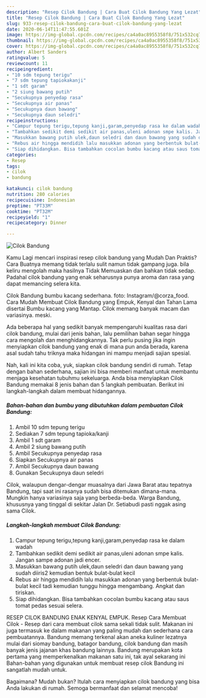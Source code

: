 ```yaml
---
description: "Resep Cilok Bandung | Cara Buat Cilok Bandung Yang Lezat"
title: "Resep Cilok Bandung | Cara Buat Cilok Bandung Yang Lezat"
slug: 933-resep-cilok-bandung-cara-buat-cilok-bandung-yang-lezat
date: 2020-06-14T11:47:55.601Z
image: https://img-global.cpcdn.com/recipes/ca4a0ac8955358f8/751x532cq70/cilok-bandung-foto-resep-utama.jpg
thumbnail: https://img-global.cpcdn.com/recipes/ca4a0ac8955358f8/751x532cq70/cilok-bandung-foto-resep-utama.jpg
cover: https://img-global.cpcdn.com/recipes/ca4a0ac8955358f8/751x532cq70/cilok-bandung-foto-resep-utama.jpg
author: Albert Sanders
ratingvalue: 5
reviewcount: 11
recipeingredient:
- "10 sdm tepung terigu"
- "7 sdm tepung tapiokakanji"
- "1 sdt garam"
- "2 siung bawang putih"
- "Secukupnya penyedap rasa"
- "Secukupnya air panas"
- "Secukupnya daun bawang"
- "Secukupnya daun seledri"
recipeinstructions:
- "Campur tepung terigu,tepung kanji,garam,penyedap rasa ke dalam wadah"
- "Tambahkan sedikit demi sedikit air panas,uleni adonan smpe kalis. Jangan sampe adonan jadi encer."
- "Masukkan bawang putih ulek,daun seledri dan daun bawang yang sudah diiris2 kemudian bentuk bulat-bulat kecil"
- "Rebus air hingga mendidih lalu masukkan adonan yang berbentuk bulat-bulat kecil tadi kemudian tunggu hingga mengambang. Angkat dan tiriskan."
- "Siap dihidangkan. Bisa tambahkan cocolan bumbu kacang atau saus tomat pedas sesuai selera."
categories:
- Resep
tags:
- cilok
- bandung

katakunci: cilok bandung 
nutrition: 280 calories
recipecuisine: Indonesian
preptime: "PT33M"
cooktime: "PT32M"
recipeyield: "1"
recipecategory: Dinner

---
```



![Cilok Bandung](https://img-global.cpcdn.com/recipes/ca4a0ac8955358f8/751x532cq70/cilok-bandung-foto-resep-utama.jpg)

Kamu Lagi mencari inspirasi resep cilok bandung yang Mudah Dan Praktis? Cara Buatnya memang tidak terlalu sulit namun tidak gampang juga. bila keliru mengolah maka hasilnya Tidak Memuaskan dan bahkan tidak sedap. Padahal cilok bandung yang enak seharusnya punya aroma dan rasa yang dapat memancing selera kita.

Cilok Bandung bumbu kacang sederhana. foto: Instagram/@corza_food. Cara Mudah Membuat Cilok Bandung yang Empuk, Kenyal dan Tahan Lama disertai Bumbu kacang yang Mantap. Cilok memang banyak macam dan variasinya. meski.

Ada beberapa hal yang sedikit banyak mempengaruhi kualitas rasa dari cilok bandung, mulai dari jenis bahan, lalu pemilihan bahan segar hingga cara mengolah dan menghidangkannya. Tak perlu pusing jika ingin menyiapkan cilok bandung yang enak di mana pun anda berada, karena asal sudah tahu triknya maka hidangan ini mampu menjadi sajian spesial.


Nah, kali ini kita coba, yuk, siapkan cilok bandung sendiri di rumah. Tetap dengan bahan sederhana, sajian ini bisa memberi manfaat untuk membantu menjaga kesehatan tubuhmu sekeluarga. Anda bisa menyiapkan Cilok Bandung memakai 8 jenis bahan dan 5 langkah pembuatan. Berikut ini langkah-langkah dalam membuat hidangannya.

<!--inarticleads1-->

##### Bahan-bahan dan bumbu yang dibutuhkan dalam pembuatan Cilok Bandung:

1. Ambil 10 sdm tepung terigu
1. Sediakan 7 sdm tepung tapioka/kanji
1. Ambil 1 sdt garam
1. Ambil 2 siung bawang putih
1. Ambil Secukupnya penyedap rasa
1. Siapkan Secukupnya air panas
1. Ambil Secukupnya daun bawang
1. Gunakan Secukupnya daun seledri


Cilok, walaupun dengar-dengar muasalnya dari Jawa Barat atau tepatnya Bandung, tapi saat ini rasanya sudah bisa ditemukan dimana-mana. Mungkin hanya variasinya saja yang berbeda-beda. Warga Bandung, khususnya yang tinggal di sekitar Jalan Dr. Setiabudi pasti nggak asing sama Cilok. 

<!--inarticleads2-->

##### Langkah-langkah membuat Cilok Bandung:

1. Campur tepung terigu,tepung kanji,garam,penyedap rasa ke dalam wadah
1. Tambahkan sedikit demi sedikit air panas,uleni adonan smpe kalis. Jangan sampe adonan jadi encer.
1. Masukkan bawang putih ulek,daun seledri dan daun bawang yang sudah diiris2 kemudian bentuk bulat-bulat kecil
1. Rebus air hingga mendidih lalu masukkan adonan yang berbentuk bulat-bulat kecil tadi kemudian tunggu hingga mengambang. Angkat dan tiriskan.
1. Siap dihidangkan. Bisa tambahkan cocolan bumbu kacang atau saus tomat pedas sesuai selera.


RESEP CILOK BANDUNG ENAK KENYAL EMPUK. Resep Cara Membuat Cilok - Resep dari cara membuat cilok sama sekali tidak sulit. Makanan ini juga termasuk ke dalam makanan yang paling mudah dan sederhana cara pembuatannya. Bandung memang terkenal akan aneka kuliner lezatnya mulai dari siomay bandung, batagor bandung, cilok bandung dan masih banyak jenis jajanan khas bandung lainnya. Bandung merupakan kota pertama yang memperkenalkan makanan satu ini, tak ayal sekarang ini Bahan-bahan yang digunakan untuk membuat resep cilok Bandung ini sangatlah mudah untuk. 

Bagaimana? Mudah bukan? Itulah cara menyiapkan cilok bandung yang bisa Anda lakukan di rumah. Semoga bermanfaat dan selamat mencoba!
